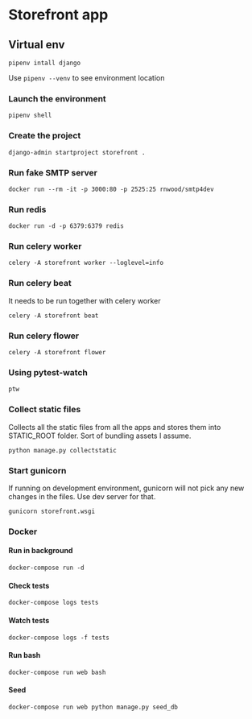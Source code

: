 # Storefront app

## Virtual env

```
pipenv intall django
```

Use `pipenv --venv` to see environment location

### Launch the environment

```
pipenv shell
```

### Create the project

```
django-admin startproject storefront .
```

### Run fake SMTP server

```
docker run --rm -it -p 3000:80 -p 2525:25 rnwood/smtp4dev
```

### Run redis

```
docker run -d -p 6379:6379 redis
```

### Run celery worker

```
celery -A storefront worker --loglevel=info
```

### Run celery beat

It needs to be run together with celery worker

```
celery -A storefront beat
```

### Run celery flower

```
celery -A storefront flower
```

### Using pytest-watch

```
ptw
```

### Collect static files

Collects all the static files from all the apps and stores them into STATIC_ROOT folder. Sort of bundling assets I assume.

```
python manage.py collectstatic
```

### Start gunicorn

If running on development environment, gunicorn will not pick any new changes in the files. Use dev server for that.

```
gunicorn storefront.wsgi
```

### Docker

#### Run in background

```
docker-compose run -d
```

#### Check tests

```
docker-compose logs tests
```

#### Watch tests

```
docker-compose logs -f tests
```

#### Run bash

```
docker-compose run web bash
```

#### Seed

```
docker-compose run web python manage.py seed_db
```
